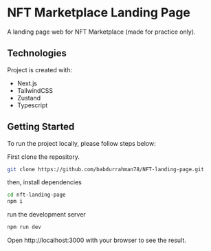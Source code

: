 
# NFT Marketplace Landing Page

A landing page web for NFT Marketplace (made for practice only).

## Technologies

Project is created with:
* Next.js
* TailwindCSS
* Zustand
* Typescript
## Getting Started

To run the project locally, please follow steps below:

First clone the repository.

```bash
git clone https://github.com/babdurrahman78/NFT-landing-page.git
```

then, install dependencies

```bash
cd nft-landing-page
npm i
```

run the development server
```bash
npm run dev
```

Open http://localhost:3000 with your browser to see the result.



